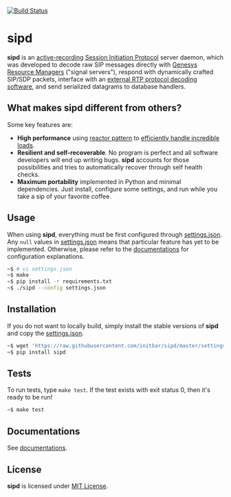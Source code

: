 [![Build Status](https://travis-ci.org/initbar/sipd.svg?branch=master)](https://travis-ci.org/initbar/sipd)

# sipd

**sipd** is an [active-recording](https://en.wikipedia.org/wiki/VoIP_recording) [Session Initiation Protocol](https://www.ietf.org/rfc/rfc3261.txt) server daemon, which was developed to decode raw SIP messages directly with [Genesys](https://www.genesys.com) [Resource Managers](https://docs.genesys.com/Documentation/GVP/85/GDG/GCRM) ("signal servers"), respond with dynamically crafted SIP/SDP packets, interface with an [external RTP protocol decoding software](), and send serialized datagrams to database handlers.

## What makes **sipd** different from others?

Some key features are:

- **High performance** using [reactor pattern](https://en.wikipedia.org/wiki/Reactor_pattern) to [efficiently handle incredible loads](#case-study).
- **Resilient and self-recoverable**. No program is perfect and all software developers will end up writing bugs. **sipd** accounts for those possibilities and tries to automatically recover through self health checks.
- **Maximum portability** implemented in Python and minimal dependencies. Just install, configure some settings, and run while you take a sip of your favorite coffee.

## Usage

When using **sipd**, everything must be first configured through [settings.json](./settings.json). Any `null` values in [settings.json](./settings.json) means that particular feature has yet to be implemented. Otherwise, please refer to the [documentations](#documentations) for configuration explanations.

```bash
~$ # vi settings.json
~$ make
~$ pip install -r requirements.txt
~$ ./sipd --config settings.json
```

## Installation

If you do not want to locally build, simply install the stable versions of **sipd** and copy the [settings.json](./settings.json).

```bash
~$ wget 'https://raw.githubusercontent.com/initbar/sipd/master/settings.json'
~$ pip install sipd
```

## Tests

To run tests, type `make test`. If the test exists with exit status 0, then it's ready to be run!

```bash
~$ make test
```

## Documentations

See [documentations]().

## License

**sipd** is licensed under [MIT License](./LICENSE.md).
